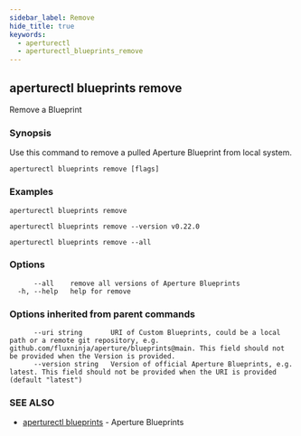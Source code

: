 ```yaml
---
sidebar_label: Remove
hide_title: true
keywords:
  - aperturectl
  - aperturectl_blueprints_remove
---
```


## aperturectl blueprints remove

Remove a Blueprint

### Synopsis

Use this command to remove a pulled Aperture Blueprint from local system.

```
aperturectl blueprints remove [flags]
```

### Examples

```
aperturectl blueprints remove

aperturectl blueprints remove --version v0.22.0

aperturectl blueprints remove --all
```

### Options

```
      --all    remove all versions of Aperture Blueprints
  -h, --help   help for remove
```

### Options inherited from parent commands

```
      --uri string       URI of Custom Blueprints, could be a local path or a remote git repository, e.g. github.com/fluxninja/aperture/blueprints@main. This field should not be provided when the Version is provided.
      --version string   Version of official Aperture Blueprints, e.g. latest. This field should not be provided when the URI is provided (default "latest")
```

### SEE ALSO

- [aperturectl blueprints](/reference/aperturectl/blueprints/blueprints.md) - Aperture Blueprints
